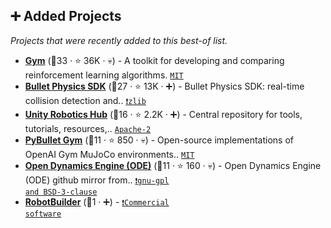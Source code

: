 ## ➕ Added Projects

_Projects that were recently added to this best-of list._

- <b><a href="https://www.gymlibrary.dev/">Gym</a></b> (🥇33 ·  ⭐ 36K · 💀) - A toolkit for developing and comparing reinforcement learning algorithms. <code><a href="http://bit.ly/34MBwT8">MIT</a></code>
- <b><a href="http://bulletphysics.org/">Bullet Physics SDK</a></b> (🥉27 ·  ⭐ 13K · ➕) - Bullet Physics SDK: real-time collision detection and.. <code><a href="https://tldrlegal.com/search?q=zlib">❗️zlib</a></code>
- <b><a href="https://github.com/Unity-Technologies/Unity-Robotics-Hub">Unity Robotics Hub</a></b> (🥇16 ·  ⭐ 2.2K · ➕) - Central repository for tools, tutorials, resources,.. <code><a href="http://bit.ly/3nYMfla">Apache-2</a></code>
- <b><a href="https://pybullet.org/">PyBullet Gym</a></b> (🥉11 ·  ⭐ 850 · 💀) - Open-source implementations of OpenAI Gym MuJoCo environments.. <code><a href="http://bit.ly/34MBwT8">MIT</a></code>
- <b><a href="http://www.ode.org/">Open Dynamics Engine (ODE)</a></b> (🥉11 ·  ⭐ 160 · 💀) - Open Dynamics Engine (ODE) github mirror from.. <code><a href="https://tldrlegal.com/search?q=gnu-gpl%20and%20BSD-3-clause">❗️gnu-gpl and BSD-3-clause</a></code>
- <b><a href="https://new.abb.com/products/robotics/software-and-digital/robotstudio">RobotBuilder</a></b> (🥉1 · ➕) -  <code><a href="https://tldrlegal.com/search?q=Commercial%20software">❗️Commercial software</a></code>

